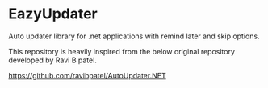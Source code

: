 # EazyUpdater
Auto updater library for .net applications with remind later and skip options.

This repository is heavily inspired from the below original repository developed by Ravi B patel.

https://github.com/ravibpatel/AutoUpdater.NET
